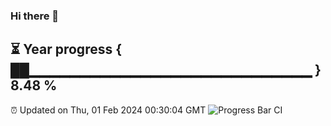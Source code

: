 ### Hi there 👋
⏳ Year progress { ██▁▁▁▁▁▁▁▁▁▁▁▁▁▁▁▁▁▁▁▁▁▁▁▁▁▁▁▁ } 8.48 %
---
⏰ Updated on Thu, 01 Feb 2024 00:30:04 GMT
![Progress Bar CI](https://github.com/Moyi321/Moyi321/workflows/Progress%20Bar%20CI/badge.svg)
